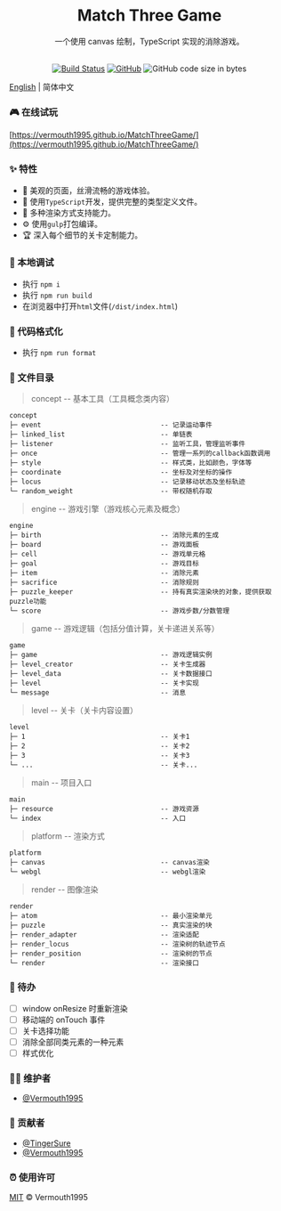 <h1 align="center">Match Three Game</h1>

<div align="center">
一个使用 canvas 绘制，TypeScript 实现的消除游戏。<br /><br />

[![Build Status](https://img.shields.io/travis/Vermouth1995/MatchThreeGame)](https://travis-ci.org/github/Vermouth1995/MatchThreeGame)
[![GitHub](https://img.shields.io/github/license/vermouth1995/MatchThreeGame?color=blue)](https://github.com/Vermouth1995/MatchThreeGame/blob/master/LICENSE)
![GitHub code size in bytes](https://img.shields.io/github/languages/code-size/Vermouth1995/MatchThreeGame?color=orange)

</div>

[English](./README.md) | 简体中文

### 🎮 在线试玩

[https://vermouth1995.github.io/MatchThreeGame/](https://vermouth1995.github.io/MatchThreeGame/)

### ✨ 特性

- 🎀 美观的页面，丝滑流畅的游戏体验。
- 🌼 使用```TypeScript```开发，提供完整的类型定义文件。
- 🏅 多种渲染方式支持能力。
- ⚙️ 使用```gulp```打包编译。
- 🏆 深入每个细节的关卡定制能力。

### 🔨 本地调试

- 执行 `npm i`
- 执行 `npm run build`
- 在浏览器中打开`html`文件(`/dist/index.html`)

### 💅 代码格式化

- 执行 `npm run format`

### 🔖 文件目录

> concept -- 基本工具（工具概念类内容）

	concept
	├─ event                              -- 记录运动事件
	├─ linked_list                        -- 单链表
	├─ listener                           -- 监听工具，管理监听事件
	├─ once                               -- 管理一系列的callback函数调用
	├─ style                              -- 样式类，比如颜色，字体等
	├─ coordinate                         -- 坐标及对坐标的操作
	├─ locus                              -- 记录移动状态及坐标轨迹
	└─ random_weight                      -- 带权随机存取

> engine -- 游戏引擎（游戏核心元素及概念）

	engine
	├─ birth                              -- 消除元素的生成
	├─ board                              -- 游戏面板
	├─ cell                               -- 游戏单元格
	├─ goal                               -- 游戏目标
	├─ item                               -- 消除元素
	├─ sacrifice                          -- 消除规则
	├─ puzzle_keeper                      -- 持有真实渲染块的对象，提供获取puzzle功能
	└─ score                              -- 游戏步数/分数管理

> game -- 游戏逻辑（包括分值计算，关卡递进关系等）

	game
	├─ game                               -- 游戏逻辑实例
	├─ level_creator                      -- 关卡生成器
	├─ level_data                         -- 关卡数据接口
	├─ level                              -- 关卡实现
	└─ message                            -- 消息

> level -- 关卡（关卡内容设置）

	level
	├─ 1                                  -- 关卡1
	├─ 2                                  -- 关卡2
	├─ 3                                  -- 关卡3
	└─ ...                                -- 关卡...

> main -- 项目入口

	main
	├─ resource                           -- 游戏资源
	└─ index                              -- 入口

> platform -- 渲染方式

	platform
	├─ canvas                             -- canvas渲染
	└─ webgl                              -- webgl渲染

> render -- 图像渲染

	render
	├─ atom                               -- 最小渲染单元
	├─ puzzle                             -- 真实渲染的块
	├─ render_adapter                     -- 渲染适配
	├─ render_locus                       -- 渲染树的轨迹节点
	├─ render_position                    -- 渲染树的节点
	└─ render                             -- 渲染接口

### 🚧 待办

- [ ] window onResize 时重新渲染
- [ ] 移动端的 onTouch 事件
- [ ] 关卡选择功能
- [ ] 消除全部同类元素的一种元素
- [ ] 样式优化

### 👩‍💻 维护者

- [@Vermouth1995](https://github.com/Vermouth1995)

### 🤝 贡献者

- [@TingerSure](https://github.com/TingerSure)
- [@Vermouth1995](https://github.com/Vermouth1995)

### ⏰ 使用许可

[MIT](LICENSE) © Vermouth1995
